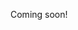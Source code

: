 Coming soon!

<!--

social media makes us fearful

cringe humor says "don't be an outsider! buy our stuff"

cambridge analytica

fear

addiction makes you worse to make you feel better

how to stop it personally and internationally

-->

